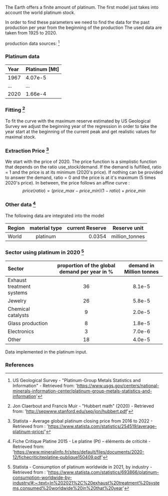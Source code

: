 The Earth offers a finite amount of platinum. 
The first model just takes into account the world platinum stock.

In order to find these parameters we need to find the data for the past production per year from the beginning of the production
The used data are taken from 1925 to 2020. 

production data sources: [^2] 

### Platinum data

|Year |Platinum [Mt]|
| :------- | :---------- | 
|1967|4.07e-5|
|...|...|
|2020|1.66e-4|

### Fitting [^1]

To fit the curve with the maximum reserve estimated by US Geological Survey we adjust the beginning year of the regression in order to take the year start at the beginning of the current peak and get realistic values for maximal stock.

### Extraction Price [^4]

We start with the price of 2020.
The price function is a simplistic function that depends on the ratio use_stock/demand.
If the demand is fulfilled, ratio = 1 and the price is at its minimum (2020's price). If nothing can be provided to answer the demand, ratio = 0 and the price is at it's maximum (5 times 2020's price).
In between, the price follows an affine curve :
$$price(ratio) = (price\_max - price\_min) (1 - ratio) + price\_min$$



### Other data [^3]

The following data are integrated into the model

|  Region  | material type | current Reserve | Reserve unit |
| :------- | :--------:| ---------: | :-----------------: |
| World | platinum | 0.0354 | million_tonnes |

### Sector using platinum in 2020 [^5]

| Sector |proportion of the global demand per year in %|demand in Million tonnes|
|:------- | :--------:|:-----------------:|
|Exhaust treatment systems |36|8.1e-5|
|Jewelry|26|5.8e-5|
|Chemical catalysts|9|2.0e-5|
|Glass production|8|1.8e-5|
|Electronics|3|7.0e-6|
|Other|18|4.0e-5|

Data implemented in the platinum input.

### References 

[^1]: Jon Claerbout and Francis Muir - "Hubbert math" (2020) - Retrieved from: 'http://sepwww.stanford.edu/sep/jon/hubbert.pdf'
[^2]: US Geological Survey - "Platinum-Group Metals Statistics and Information" - Retrieved from: 'https://www.usgs.gov/centers/national-minerals-information-center/platinum-group-metals-statistics-and-information'
[^3]: Fiche Critique Platine 2015 - Le platine (Pt) – éléments de criticité - Retrieved from: 'https://www.mineralinfo.fr/sites/default/files/documents/2020-12/fichecriticiteplatine-publique150409.pdf'
[^4]: Statista - Average global platinum closing price from 2016 to 2022 - Retrieved from : 'https://www.statista.com/statistics/254519/average-platinum-price/'
[^5]: Statista - Consumption of platinum worldwide in 2021, by industry - Retrieved from : 'https://www.statista.com/statistics/693866/platinum-consumption-worldwide-by-industry/#:~:text=In%202021%2C%20exhaust%20treatment%20systems,consumed%20worldwide%20in%20that%20year'
